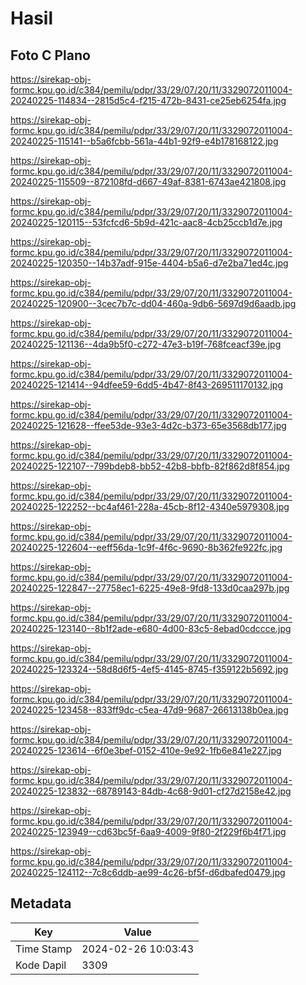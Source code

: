 # Hasil

## Foto C Plano

https://sirekap-obj-formc.kpu.go.id/c384/pemilu/pdpr/33/29/07/20/11/3329072011004-20240225-114834--2815d5c4-f215-472b-8431-ce25eb6254fa.jpg

https://sirekap-obj-formc.kpu.go.id/c384/pemilu/pdpr/33/29/07/20/11/3329072011004-20240225-115141--b5a6fcbb-561a-44b1-92f9-e4b178168122.jpg

https://sirekap-obj-formc.kpu.go.id/c384/pemilu/pdpr/33/29/07/20/11/3329072011004-20240225-115509--872108fd-d667-49af-8381-6743ae421808.jpg

https://sirekap-obj-formc.kpu.go.id/c384/pemilu/pdpr/33/29/07/20/11/3329072011004-20240225-120115--53fcfcd6-5b9d-421c-aac8-4cb25ccb1d7e.jpg

https://sirekap-obj-formc.kpu.go.id/c384/pemilu/pdpr/33/29/07/20/11/3329072011004-20240225-120350--14b37adf-915e-4404-b5a6-d7e2ba71ed4c.jpg

https://sirekap-obj-formc.kpu.go.id/c384/pemilu/pdpr/33/29/07/20/11/3329072011004-20240225-120900--3cec7b7c-dd04-460a-9db6-5697d9d6aadb.jpg

https://sirekap-obj-formc.kpu.go.id/c384/pemilu/pdpr/33/29/07/20/11/3329072011004-20240225-121136--4da9b5f0-c272-47e3-b19f-768fceacf39e.jpg

https://sirekap-obj-formc.kpu.go.id/c384/pemilu/pdpr/33/29/07/20/11/3329072011004-20240225-121414--94dfee59-6dd5-4b47-8f43-269511170132.jpg

https://sirekap-obj-formc.kpu.go.id/c384/pemilu/pdpr/33/29/07/20/11/3329072011004-20240225-121628--ffee53de-93e3-4d2c-b373-65e3568db177.jpg

https://sirekap-obj-formc.kpu.go.id/c384/pemilu/pdpr/33/29/07/20/11/3329072011004-20240225-122107--799bdeb8-bb52-42b8-bbfb-82f862d8f854.jpg

https://sirekap-obj-formc.kpu.go.id/c384/pemilu/pdpr/33/29/07/20/11/3329072011004-20240225-122252--bc4af461-228a-45cb-8f12-4340e5979308.jpg

https://sirekap-obj-formc.kpu.go.id/c384/pemilu/pdpr/33/29/07/20/11/3329072011004-20240225-122604--eeff56da-1c9f-4f6c-9690-8b362fe922fc.jpg

https://sirekap-obj-formc.kpu.go.id/c384/pemilu/pdpr/33/29/07/20/11/3329072011004-20240225-122847--27758ec1-6225-49e8-9fd8-133d0caa297b.jpg

https://sirekap-obj-formc.kpu.go.id/c384/pemilu/pdpr/33/29/07/20/11/3329072011004-20240225-123140--8b1f2ade-e680-4d00-83c5-8ebad0cdccce.jpg

https://sirekap-obj-formc.kpu.go.id/c384/pemilu/pdpr/33/29/07/20/11/3329072011004-20240225-123324--58d8d6f5-4ef5-4145-8745-f359122b5692.jpg

https://sirekap-obj-formc.kpu.go.id/c384/pemilu/pdpr/33/29/07/20/11/3329072011004-20240225-123458--833ff9dc-c5ea-47d9-9687-26613138b0ea.jpg

https://sirekap-obj-formc.kpu.go.id/c384/pemilu/pdpr/33/29/07/20/11/3329072011004-20240225-123614--6f0e3bef-0152-410e-9e92-1fb6e841e227.jpg

https://sirekap-obj-formc.kpu.go.id/c384/pemilu/pdpr/33/29/07/20/11/3329072011004-20240225-123832--68789143-84db-4c68-9d01-cf27d2158e42.jpg

https://sirekap-obj-formc.kpu.go.id/c384/pemilu/pdpr/33/29/07/20/11/3329072011004-20240225-123949--cd63bc5f-6aa9-4009-9f80-2f229f6b4f71.jpg

https://sirekap-obj-formc.kpu.go.id/c384/pemilu/pdpr/33/29/07/20/11/3329072011004-20240225-124112--7c8c6ddb-ae99-4c26-bf5f-d6dbafed0479.jpg


## Metadata

| Key        | Value               |
| ---------- | ------------------- |
| Time Stamp | 2024-02-26 10:03:43 |
| Kode Dapil | 3309                |



